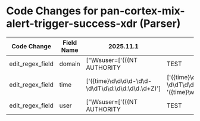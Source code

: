 # Code Changes for pan-cortex-mix-alert-trigger-success-xdr (Parser)

| Code Change | Field Name | 2025.11.1 | 2025.12.1 |
|-------------|------------|-----------|------------|
| edit_regex_field | domain | ["\Wsuser=\['(((NT AUTHORITY|TEST|({domain}[^\\\=]+))\\+)?(({user}N\/A|LOCAL SERVICE|SYSTEM|Administrator|NETWORK SERVICE|[\w\.\-\!\#\^\~]{1,40}\$?)))(',\s|'\]\s+\w+=)"] | ["\Wsuser=\['(((NT AUTHORITY|TEST|({domain}[^\\\=]+))\\+)?(N\/A|({user}LOCAL SERVICE|SYSTEM|Administrator|NETWORK SERVICE|[\w\.\-\!\#\^\~]{1,40}\$?)))(',\s|'\]\s+\w+=)"] |
| edit_regex_field | time | ['({time}\d\d\d\d-\d\d-\d\dT\d\d:\d\d:\d\d\.\d+Z)'] | ['({time}\d\d\d\d-\d\d-\d\dT\d\d:\d\d:\d\d\.\d+Z)', '({time}\w+\s+\d+\s\d\d:\d\d:\d\d)\s\w+'] |
| edit_regex_field | user | ["\Wsuser=\['(((NT AUTHORITY|TEST|({domain}[^\\\=]+))\\+)?(({user}N\/A|LOCAL SERVICE|SYSTEM|Administrator|NETWORK SERVICE|[\w\.\-\!\#\^\~]{1,40}\$?)))(',\s|'\]\s+\w+=)"] | ["\Wsuser=\['(((NT AUTHORITY|TEST|({domain}[^\\\=]+))\\+)?(N\/A|({user}LOCAL SERVICE|SYSTEM|Administrator|NETWORK SERVICE|[\w\.\-\!\#\^\~]{1,40}\$?)))(',\s|'\]\s+\w+=)"] |
